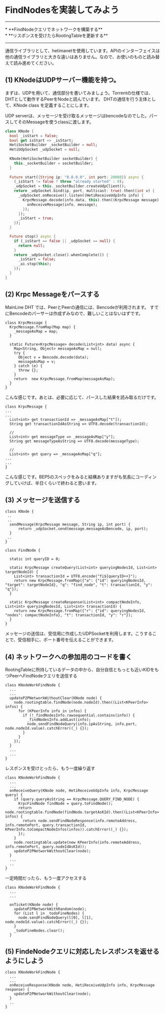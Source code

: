 # FindNodesを実装してみよう
<hr>
* **FindNodeクエリでネットワークを構築する**
<br>
* **リスポンスを受けたらRootingTableを更新する**
<br>
<hr>


通信ライブラリとして、hetimanetを使用しています。APIのインターフェイスは他の通信ライブラリと大きな違いはありません。なので、お使いのものと読み替えて読み進めてください。


## (1) KNodeはUDPサーバー機能を持つ。

まずは、UDPを用いて、通信部分を書いてみましょう。Torrentの仕様では、DHTとして動作するPeerをNodeと読んでいます。
DHTの通信を行う主体として、KNode class を定義することにします。

UDP serverは、メッセージを受け取るメッセージはbencodeなのでした。パースしてそのMessageを使うclassに渡します。

```dart
class KNode {
  bool _isStart = false;
  bool get isStart => _isStart;
  HetiSocketBuilder _socketBuilder = null;
  HetiUdpSocket _udpSocket = null;
 
  KNode(HetiSocketBuilder socketBuilder) {
    this._socketBuilder = socketBuilder;
  }
  
  Future start({String ip: "0.0.0.0", int port: 28080}) async {
    (_isStart != false ? throw "already started" : 0);
    _udpSocket = this._socketBuilder.createUdpClient();
    return _udpSocket.bind(ip, port, multicast: true).then((int v) {
      _udpSocket.onReceive().listen((HetiReceiveUdpInfo info) {
        KrpcMessage.decode(info.data, this).then((KrpcMessage message) {
          onReceiveMessage(info, message);
        });
      });
      _isStart = true;
    });
  }

  Future stop() async {
    if (_isStart == false || _udpSocket == null) {
      return null;
    }
    return _udpSocket.close().whenComplete(() {
      _isStart = false;
      _ai.stop(this);
    });
  }
}
```

## (2) Krpc Messageをパースする

MainLine DHT では、PeerとPeerの通信には、Bencodeが利用されます。
すでにBencodeのパーサーは作成ずみなので、難しいことはないはずです。

```
class KrpcMessage {
  KrpcMessage.fromMap(Map map) {
    _messageAsMap = map;
  }

  static Future<KrpcMessage> decode(List<int> data) async {
    Map<String, Object> messageAsMap = null;
    try {
      Object v = Bencode.decode(data);
      messageAsMap = v;
    } catch (e) {
      throw {};
    }
    return  new KrpcMessage.fromMap(messageAsMap);
  }
}
```
こんな感じです。あとは、必要に応じて、パースした結果を読み取るだけです。

````
class KrpcMessage {
...
...
  List<int> get transactionId => _messageAsMap["t"]);
  String get transactionIdAsString => UTF8.decode(transactionId);

  //
  List<int> get messageType => _messageAsMap["y"];
  String get messageTypeAsString => UTF8.decode(messageType);

  //
  List<int> get query => _messageAsMap["q"];
...
...
}
````
こんな感じです。BEP5のスペックをみると結構ありますがも気長にコーディングしていけば、半日くらいで終わると思います。


## (3) メッセージを送信する


```
class KNode {
 ..
 ..
  sendMessage(KrpcMessage message, String ip, int port) {
      return _udpSocket.send(message.messageAsBencode, ip, port);
  }
 ..
}

class FindNode {

  static int queryID = 0;

  static KrpcMessage createQuery(List<int> queryingNodesId, List<int> targetNodeId) {
    List<int> transactionId = UTF8.encode("fi${queryID++}");
    return new KrpcMessage.fromMap({"a": {"id": queryingNodesId, "target": targetNodeId}, "q": "find_node", "t": transactionId, "y": "q"});
  }

  static KrpcMessage createResponse(List<int> compactNodeInfo, List<int> queryingNodesId, List<int> transactionId) {
    return new KrpcMessage.fromMap({"r": {"id": queryingNodesId, "nodes": compactNodeInfo}, "t": transactionId, "y": "r"});
  }
}
```

メッセージの送信は、受信用に作成したUDPSocketを利用します。こうすることで、受信相手に、ポート番号を伝えることができます。

## (4) ネットワークへの参加用のコードを書く

RootingTableに所持しているデータの中から、自分自信ともっとも近いKIDをもつPeerへFindNodeクエリを送信する

```
class KNodeWorkFindNode {
  ...
  ...
  updateP2PNetworkWithoutClear(KNode node) {
    node.rootingtable.findNode(node.nodeId).then((List<KPeerInfo> infos) {
      for (KPeerInfo info in infos) {
        if (!_findNodesInfo.rawsequential.contains(info)) {
          _findNodesInfo.addLast(info);
          node.sendFindNodeQuery(info.ipAsString, info.port, node.nodeId.value).catchError((_) {});
        }
      }
    });
  }
  ...
  ...
}
```

レスポンスを受けとったら、もう一度繰り返す
```
class KNodeWorkFindNode {
  ...
  ...
  onReceiveQuery(KNode node, HetiReceiveUdpInfo info, KrpcMessage query) {
    if (query.queryAsString == KrpcMessage.QUERY_FIND_NODE) {
      KrpcFindNode findNode = query.toFindNode();
      return node.rootingtable.findNode(findNode.targetAsKId).then((List<KPeerInfo> infos) {
        return node.sendFindNodeResponse(info.remoteAddress, info.remotePort, query.transactionId, KPeerInfo.toCompactNodeInfos(infos)).catchError((_) {});
      });
    }
    node.rootingtable.update(new KPeerInfo(info.remoteAddress, info.remotePort, query.nodeIdAsKId));
    updateP2PNetworkWithoutClear(node);
  }
  ...
  ..
}
```

一定時間だったら、もう一度アクセスする
```
class KNodeWorkFindNode {
  ...
  ...

  onTicket(KNode node) {
    updateP2PNetworkWithRandom(node);
    for (List l in _todoFineNodes) {
      node.sendFindNodeQuery(l[0], l[1], node.nodeId.value).catchError((_) {});
    }
    _todoFineNodes.clear();
  }
```

## (5) FindeNodeクエリに対応したレスポンスを返せるようにしよう

```
class KNodeWorkFindNode {
  ...
  ...
  onReceiveResponse(KNode node, HetiReceiveUdpInfo info, KrpcMessage response) {
    updateP2PNetworkWithoutClear(node);
  }
  ..
}
```

